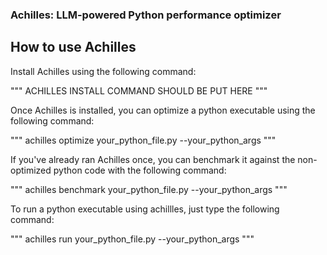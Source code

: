 ### Achilles: LLM-powered Python performance optimizer


## How to use Achilles

Install Achilles using the following command:

""" ACHILLES INSTALL COMMAND SHOULD BE PUT HERE """

Once Achilles is installed, you can optimize a python executable using the following command:

""" achilles optimize your_python_file.py --your_python_args """

If you've already ran Achilles once, you can benchmark it against the non-optimized python code with the following command:

""" achilles benchmark your_python_file.py --your_python_args """

To run a python executable using achillles, just type the following command:

""" achilles run your_python_file.py --your_python_args """
